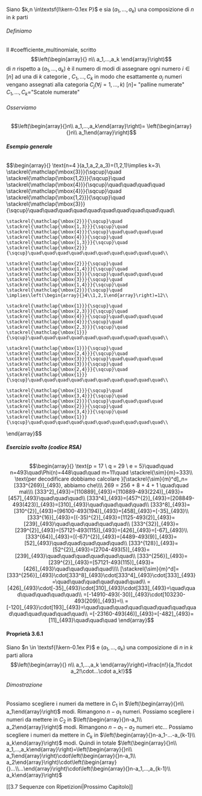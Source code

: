 Siano $k,n \in\textsf{I\kern-0.1ex P}$ e sia $(a_1,...,a_k)$ una composizione di $n$ in $k$ parti


###### Definiamo
Il #coefficiente_multinomiale, scritto $$\left(\begin{array}{}
	n\\
	a_1,...,a_k
\end{array}\right)$$
di $n$ rispetto a ($a_1,...,a_k$)  è il numero di modi di assegnare ogni numero $i\in[n]$ ad una di $k$ categorie , $C_1,...,C_k$ in modo che esattamente $a_j$ numeri vengano assegnati alla categoria $C_j(\forall j=1,...,k)$ 
$[n]=$ "palline numerate"         $C_1,...,C_k$="Scatole numerate"

###### Osserviamo
$$\left(\begin{array}{}n\\ a_1,...,a_k\end{array}\right)=
\left(\begin{array}{}n\\ a_1\end{array}\right)$$
###### **Esempio generale**
$$\begin{array}{}
	\text{n=4 }(a_1,a_2,a_3)=(1,2,1)\implies k=3\\
	\stackrel{\mathclap{\mbox{3}}}{\sqcup}\quad
	\stackrel{\mathclap{\mbox{1,2}}}{\sqcup}\quad
	\stackrel{\mathclap{\mbox{4}}}{\sqcup}\quad\quad\quad\quad
	\stackrel{\mathclap{\mbox{4}}}{\sqcup}\quad
	\stackrel{\mathclap{\mbox{1,2}}}{\sqcup}\quad
	\stackrel{\mathclap{\mbox{3}}}{\sqcup}\quad\quad\quad\quad\quad\quad\quad\quad\quad\quad\\
	
	\stackrel{\mathclap{\mbox{2}}}{\sqcup}\quad
	\stackrel{\mathclap{\mbox{1,3}}}{\sqcup}\quad
	\stackrel{\mathclap{\mbox{4}}}{\sqcup}\quad\quad\quad\quad
	\stackrel{\mathclap{\mbox{4}}}{\sqcup}\quad
	\stackrel{\mathclap{\mbox{1,3}}}{\sqcup}\quad
	\stackrel{\mathclap{\mbox{2}}}{\sqcup}\quad\quad\quad\quad\quad\quad\quad\quad\quad\quad\\
	
	\stackrel{\mathclap{\mbox{2}}}{\sqcup}\quad
	\stackrel{\mathclap{\mbox{1,4}}}{\sqcup}\quad
	\stackrel{\mathclap{\mbox{3}}}{\sqcup}\quad\quad\quad\quad
	\stackrel{\mathclap{\mbox{3}}}{\sqcup}\quad
	\stackrel{\mathclap{\mbox{1,4}}}{\sqcup}\quad
	\stackrel{\mathclap{\mbox{2}}}{\sqcup}\quad
	\implies\left(\begin{array}{}4\\1,2,1\end{array}\right)=12\\
	
	\stackrel{\mathclap{\mbox{1}}}{\sqcup}\quad
	\stackrel{\mathclap{\mbox{2,3}}}{\sqcup}\quad
	\stackrel{\mathclap{\mbox{4}}}{\sqcup}\quad\quad\quad\quad
	\stackrel{\mathclap{\mbox{4}}}{\sqcup}\quad
	\stackrel{\mathclap{\mbox{2,3}}}{\sqcup}\quad
	\stackrel{\mathclap{\mbox{1}}}{\sqcup}\quad\quad\quad\quad\quad\quad\quad\quad\quad\quad\\
	
	\stackrel{\mathclap{\mbox{1}}}{\sqcup}\quad
	\stackrel{\mathclap{\mbox{2,4}}}{\sqcup}\quad
	\stackrel{\mathclap{\mbox{3}}}{\sqcup}\quad\quad\quad\quad
	\stackrel{\mathclap{\mbox{3}}}{\sqcup}\quad
	\stackrel{\mathclap{\mbox{2,4}}}{\sqcup}\quad
	\stackrel{\mathclap{\mbox{1}}}{\sqcup}\quad\quad\quad\quad\quad\quad\quad\quad\quad\quad\\
	
	\stackrel{\mathclap{\mbox{1}}}{\sqcup}\quad
	\stackrel{\mathclap{\mbox{3,4}}}{\sqcup}\quad
	\stackrel{\mathclap{\mbox{2}}}{\sqcup}\quad\quad\quad\quad
	\stackrel{\mathclap{\mbox{2}}}{\sqcup}\quad
	\stackrel{\mathclap{\mbox{3,4}}}{\sqcup}\quad
	\stackrel{\mathclap{\mbox{1}}}{\sqcup}\quad\quad\quad\quad\quad\quad\quad\quad\quad\quad\\
\end{array}$$
###### **Esercizio svolto (codice RSA)** 
$$\begin{array}{}
	\text{p = 17 \ q = 29 \ e = 5}\quad\quad n=493\quad\Phi(n)=448\quad\quad m=11\quad \stackrel{\sim}{m}=333\\
	\text{per decodificare dobbiamo calcolare }[\stackrel{\sim}{m}^d]_n=[333^{269}]_{493}, abbiamo che\\\\
	269 = 256 + 8 + 4 + 1 \quad\quad ma\\\\
	[333^2]_{493}=[110889]_{493}=[110889-493(224)]_{493}=[457]_{493}\quad\quad\quad\\
	[333^4]_{493}=[457^{2}]_{493}=[208849-493(423)]_{493}=[310]_{493}\quad\quad\quad\quad\\
	[333^8]_{493}=[310^{2}]_{493}=[96100-493(194)]_{493}=[458]_{493}=[-35]_{493}\\
	[333^{16}]_{493}=[(-35)^{2}]_{493}=[1125-493(2)]_{493}=[239]_{493}\quad\quad\quad\quad\quad\\
	[333^{32}]_{493}=[239^{2}]_{493}=[57121-493(115)]_{493}=[426]_{493}=[-67]_{493}\\
	[333^{64}]_{493}=[(-67)^{2}]_{493}=[4489-493(9)]_{493}=[52]_{493}\quad\quad\quad\quad\quad\\
	[333^{128}]_{493}=[52^{2}]_{493}=[2704-493(5)]_{493}=[239]_{493}\quad\quad\quad\quad\quad\quad\\
	[333^{256}]_{493}=[239^{2}]_{493}=[57121-493(115)]_{493}=[426]_{493}\quad\quad\quad\quad\\\\
	[\stackrel{\sim}{m}^d]=[333^{256}]_{493}\cdot[333^8]_{493}\cdot[333^4]_{493}\cdot[333]_{493}=\quad\quad\quad\quad\quad\quad\\	
	=[426]_{493}\cdot[-35]_{493}\cdot[310]_{493}\cdot[333]_{493}=\quad\quad\quad\quad\quad\quad\\
	=[-14910-493(-30)]_{493}\cdot[103230-493(209)]_{493}=\\
	=[-120]_{493}\cdot[193]_{493}=\quad\quad\quad\quad\quad\quad\quad\quad\quad\quad\quad\quad\quad\\
	=[-23160-493(46)]_{493}=[-482]_{493}=[11]_{493}\quad\quad\quad
\end{array}$$

#### Proprietà 3.6.1
Siano $n \in \textsf{I\kern-0.1ex P}$  e ($a_1,...,a_k$) una composizione di $n$ in $k$ parti allora $$\left(\begin{array}{}
n\\
a_1,...,a_k
\end{array}\right)=\frac{n!}{a_1!\cdot a_2!\cdot...\cdot a_k!}$$
###### Dimostrazione
Possiamo scegliere i numeri da mettere in $C_1$ in $\left(\begin{array}{}n\\ a_1\end{array}\right)$ modi.
Rimangono $n-a_1$ numeri.
Possiamo scegliere i numeri da mettere in $C_2$ in $\left(\begin{array}{}n-a_1\\ a_2\end{array}\right)$ modi.
Rimangono $n-a_1-a_2$ numeri etc...
Possiamo scegliere i numeri da mettere in $C_k$ in  $\left(\begin{array}{}n-a_1-...-a_{k-1}\\ a_k\end{array}\right)$ modi.
Quindi in totale $\left(\begin{array}{}n\\ a_1,...,a_k\end{array}\right)=\left(\begin{array}{}n\\ a_1\end{array}\right)\cdot\left(\begin{array}{}n-a_1\\ a_2\end{array}\right)\cdot\left(\begin{array}{}...\\...\end{array}\right)\cdot\left(\begin{array}{}n-a_1,...,a_{k-1}\\ a_k\end{array}\right)$


[[3.7 Sequenze con Ripetizioni|Prossimo Capitolo]]
